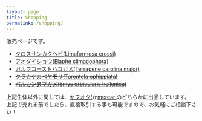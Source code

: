 ```yaml
---
layout: page
title: Shopping
permalink: /shopping/
---
```


販売ページです。

* [クロスサンカクヘビ(Limaformosa crossi)](/shopping/creatures/limaformosa-crossi)
* [アオダイショウ(Elaphe climacophora)](/shopping/creatures/elaphe-climacophora)
* [ガルフコーストハコガメ(Terrapene carolina major)](/shopping/creatures/terrapene-carolina-major)
* ~~[クラカケカベヤモリ(Tarentola ephippiata)](/shopping/creatures/tarentola-ephippiata)~~
* ~~[バルカンヌマガメ(Emys orbicularis hellenica)](/shopping/creatures/emys-orbicularis-hellenica)~~

<!-- * [Books](/shopping/books)
* [Goods](/shopping/goods)
* [Plants](/shopping/plants) -->

上記生体以外に関しては、[ヤフオク!](https://auctions.yahoo.co.jp/seller/mitsuaki1229)か[mercari](https://www.mercari.com/jp/u/280759301/)のどちらかに出品しています。  
上記で売れる前でしたら、直接取引する事も可能ですので、お気軽にご相談下さい！
